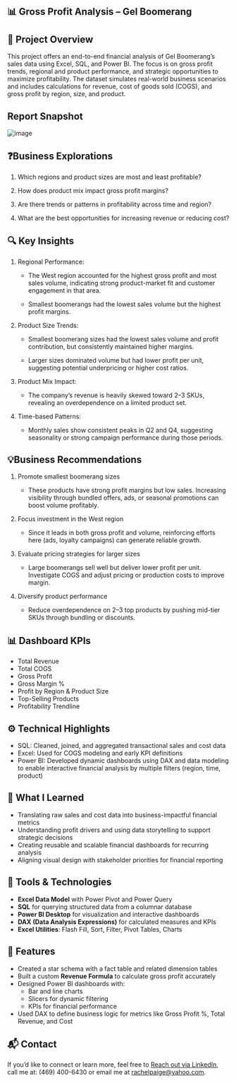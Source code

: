 ## 📊 Gross Profit Analysis – Gel Boomerang

## 🧩 Project Overview
This project offers an end-to-end financial analysis of Gel Boomerang’s sales data using Excel, SQL, and Power BI. The focus is on gross profit trends, regional and product performance, and strategic opportunities to maximize profitability. The dataset simulates real-world business scenarios and includes calculations for revenue, cost of goods sold (COGS), and gross profit by region, size, and product.

## Report Snapshot
![image](https://github.com/user-attachments/assets/10726c4b-258d-4e42-ad16-557e213fc030)


## ❓Business Explorations

1. Which regions and product sizes are most and least profitable?

2. How does product mix impact gross profit margins?

3. Are there trends or patterns in profitability across time and region?

4. What are the best opportunities for increasing revenue or reducing cost?



## 🔍 Key Insights  

1. Regional Performance: 

    - The West region accounted for the highest gross profit and most sales volume, indicating strong product-market fit and customer engagement in that area.

    -  Smallest boomerangs had the lowest sales volume but the highest profit margins.

2. Product Size Trends:

    - Smallest boomerang sizes had the lowest sales volume and profit contribution, but consistently maintained higher margins.

    - Larger sizes dominated volume but had lower profit per unit, suggesting potential underpricing or higher cost ratios.

3. Product Mix Impact:

    - The company’s revenue is heavily skewed toward 2–3 SKUs, revealing an overdependence on a limited product set.

4. Time-based Patterns:

    - Monthly sales show consistent peaks in Q2 and Q4, suggesting seasonality or strong campaign performance during those periods.







## 💡Business Recommendations

1. Promote smallest boomerang sizes
   
   - These products have strong profit margins but low sales. Increasing visibility through bundled offers, ads, or seasonal promotions can boost volume profitably.

3. Focus investment in the West region
   
   - Since it leads in both gross profit and volume, reinforcing efforts here (ads, loyalty campaigns) can generate reliable growth.

5. Evaluate pricing strategies for larger sizes
   
   - Large boomerangs sell well but deliver lower profit per unit. Investigate COGS and adjust pricing or production costs to improve margin.

7. Diversify product performance
   
   - Reduce overdependence on 2–3 top products by pushing mid-tier SKUs through bundling or discounts.



## 📊 Dashboard KPIs

- Total Revenue
- Total COGS
- Gross Profit
- Gross Margin %
- Profit by Region & Product Size
- Top-Selling Products
- Profitability Trendline



## ⚙️ Technical Highlights
- SQL: Cleaned, joined, and aggregated transactional sales and cost data
- Excel: Used for COGS modeling and early KPI definitions
- Power BI: Developed dynamic dashboards using DAX and data modeling to enable interactive financial analysis by multiple filters (region, time, product)



## 🧠 What I Learned
- Translating raw sales and cost data into business-impactful financial metrics
- Understanding profit drivers and using data storytelling to support strategic decisions
- Creating reusable and scalable financial dashboards for recurring analysis
- Aligning visual design with stakeholder priorities for financial reporting




## 🔧 Tools & Technologies

- **Excel Data Model** with Power Pivot and Power Query
- **SQL** for querying structured data from a columnar database
- **Power BI Desktop** for visualization and interactive dashboards
- **DAX (Data Analysis Expressions)** for calculated measures and KPIs
- **Excel Utilities**: Flash Fill, Sort, Filter, Pivot Tables, Charts



## 🧠 Features

- Created a star schema with a fact table and related dimension tables
- Built a custom **Revenue Formula** to calculate gross profit accurately
- Designed Power BI dashboards with:
  - Bar and line charts
  - Slicers for dynamic filtering
  - KPIs for financial performance
- Used DAX to define business logic for metrics like Gross Profit %, Total Revenue, and Cost




## 📬 Contact

If you’d like to connect or learn more, feel free to [Reach out via LinkedIn](https://www.linkedin.com/in/rachel-p-339803204), call me at: (469) 400-6430 or email me at rachelpaige@yahoo.com.
